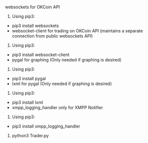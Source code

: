 websockets for OKCoin API

1. Using pip3:
  * pip3 install websockets
  * websocket-client for trading on OKCoin API (maintains a separate connection from public websockets API)

1. Using pip3:
  * pip3 install websocket-client
  * pygal for graphing (Only needed if graphing is desired)

1. Using pip3:
  * pip3 install pygal
  * lxml for pygal (Only needed if graphing is desired)

1. Using pip3:
  * pip3 install lxml
  * xmpp_logging_handler only for XMPP Notifier

1. Using pip3:
  * pip3 install xmpp_logging_handler


1. python3 Trader.py 

